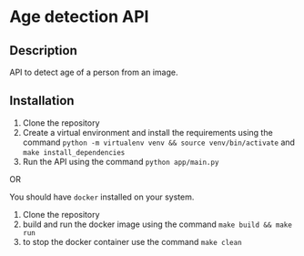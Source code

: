 # Age detection API

## Description

API to detect age of a person from an image.

## Installation

1. Clone the repository
2. Create a virtual environment and install the requirements using the command `python -m virtualenv venv && source venv/bin/activate` and `make install_dependencies`
3. Run the API using the command `python app/main.py`

OR

You should have `docker` installed on your system.

1. Clone the repository
2. build and run the docker image using the command `make build && make run`
3. to stop the docker container use the command `make clean`
